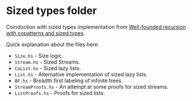 # Sized types folder
Coinduction with sized types implementation from [Well-founded recursion with copatterns and sized types](https://www.cambridge.org/core/services/aop-cambridge-core/content/view/39794AEA4D0F5003C8E9F88E564DA8DD/S0956796816000022a.pdf/well-founded-recursion-with-copatterns-and-sized-types.pdf).

Quick explanation about the files here:

- `Size.hs` - Size logic.
- `Stream.hs` - Sized Streams.
- `CoList.hs` - Sized lazy lists.
- `List.hs` - Alternative implementation of sized lazy lists.
- `BF.hs` - Breadth first labeling of infinite trees.
- `StreamProofs.hs` - An attempt at some proofs for sized streams.
- `ListProofs.hs` - Proofs for sized lists.
